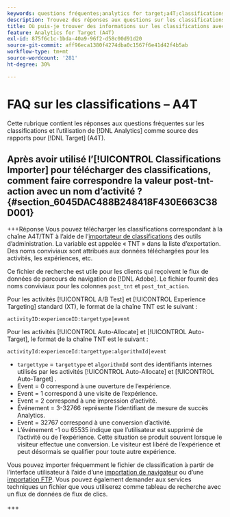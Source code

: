 ```yaml
---
keywords: questions fréquentes;analytics for target;a4T;classifications;classification;importateur de classifications;post-tnt-action;codes d’événement
description: Trouvez des réponses aux questions sur les classifications et l’utilisation de [!UICONTROL Analytics for Target] (A4T).
title: Où puis-je trouver des informations sur les classifications avec A4T ?
feature: Analytics for Target (A4T)
exl-id: 875f6c1c-1bda-40a9-96f2-d58c00d91d20
source-git-commit: aff96eca1380f4274dba0c1567f6e41d42f4b5ab
workflow-type: tm+mt
source-wordcount: '281'
ht-degree: 30%

---
```


# FAQ sur les classifications – A4T

Cette rubrique contient les réponses aux questions fréquentes sur les classifications et l’utilisation de [!DNL Analytics] comme source des rapports pour [!DNL Target] (A4T).

## Après avoir utilisé l’[!UICONTROL Classifications Importer] pour télécharger des classifications, comment faire correspondre la valeur post-tnt-action avec un nom d’activité ? {#section_6045DAC488B248418F430E663C38D001}

+++Réponse
Vous pouvez télécharger les classifications correspondant à la chaîne A4T/TNT à l’aide de l’[importateur de classifications](https://experienceleague.adobe.com/docs/analytics/components/classifications/classifications-importer/c-working-with-saint.html?lang=fr) des outils d’administration. La variable est appelée « TNT » dans la liste d’exportation. Des noms conviviaux sont attribués aux données téléchargées pour les activités, les expériences, etc.

Ce fichier de recherche est utile pour les clients qui reçoivent le flux de données de parcours de navigation de [!DNL Adobe]. Le fichier fournit des noms conviviaux pour les colonnes `post_tnt` et `post_tnt_action`.

Pour les activités [!UICONTROL A/B Test] et [!UICONTROL Experience Targeting] standard (XT), le format de la chaîne TNT est le suivant :

```
activityID:experienceID:targettype|event
```

Pour les activités [!UICONTROL Auto-Allocate] et [!UICONTROL Auto-Target], le format de la chaîne TNT est le suivant :

```
activityId:experienceId:targettype:algorithmId|event
```

* `targettype` = `targettype` et `algorithmId` sont des identifiants internes utilisés par les activités [!UICONTROL Auto-Allocate] et [!UICONTROL Auto-Target] .
* Event = 0 correspond à une ouverture de l’expérience.
* Event = 1 correspond à une visite de l’expérience.
* Event = 2 correspond à une impression d’activité.
* Événement = 3-32766 représente l’identifiant de mesure de succès Analytics.
* Event = 32767 correspond à une conversion d’activité.
* L’événement -1 ou 65535 indique que l’utilisateur est supprimé de l’activité ou de l’expérience. Cette situation se produit souvent lorsque le visiteur effectue une conversion. Le visiteur est libéré de l’expérience et peut désormais se qualifier pour toute autre expérience.

Vous pouvez importer fréquemment le fichier de classification à partir de l’interface utilisateur à l’aide d’une [importation de navigateur](https://experienceleague.adobe.com/docs/analytics/components/classifications/classifications-importer/browser-import.html?lang=fr) ou d’une [importation FTP](https://experienceleague.adobe.com/docs/analytics/components/classifications/classifications-importer/import-file.html?lang=fr). Vous pouvez également demander aux services techniques un fichier que vous utiliserez comme tableau de recherche avec un flux de données de flux de clics.

+++
